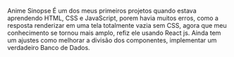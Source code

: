 Anime Sinopse 
É um dos meus primeiros projetos quando estava
 aprendendo HTML, CSS e JavaScript, porem havia muitos erros, 
 como a resposta renderizar em uma tela totalmente vazia sem CSS,
 agora que meu conhecimento se tornou mais amplo, refiz ele usando
 React js.
Ainda tem um ajustes como melhorar a divisão dos componentes, implementar
 um verdadeiro Banco de Dados.